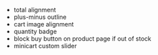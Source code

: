 - total alignment
- plus-minus outline
- cart image alignment
- quantity badge
- block buy button on product page if out of stock
- minicart custom slider